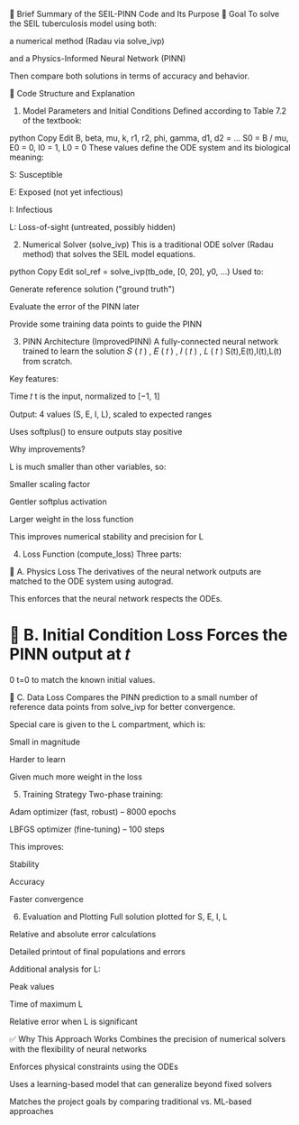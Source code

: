 🧠 Brief Summary of the SEIL-PINN Code and Its Purpose
🎯 Goal
To solve the SEIL tuberculosis model using both:

a numerical method (Radau via solve_ivp)

and a Physics-Informed Neural Network (PINN)

Then compare both solutions in terms of accuracy and behavior.

🔧 Code Structure and Explanation
1. Model Parameters and Initial Conditions
Defined according to Table 7.2 of the textbook:

python
Copy
Edit
B, beta, mu, k, r1, r2, phi, gamma, d1, d2 = ...
S0 = B / mu, E0 = 0, I0 = 1, L0 = 0
These values define the ODE system and its biological meaning:

S: Susceptible

E: Exposed (not yet infectious)

I: Infectious

L: Loss-of-sight (untreated, possibly hidden)

2. Numerical Solver (solve_ivp)
This is a traditional ODE solver (Radau method) that solves the SEIL model equations.

python
Copy
Edit
sol_ref = solve_ivp(tb_ode, [0, 20], y0, ...)
Used to:

Generate reference solution ("ground truth")

Evaluate the error of the PINN later

Provide some training data points to guide the PINN

3. PINN Architecture (ImprovedPINN)
A fully-connected neural network trained to learn the solution 
𝑆
(
𝑡
)
,
𝐸
(
𝑡
)
,
𝐼
(
𝑡
)
,
𝐿
(
𝑡
)
S(t),E(t),I(t),L(t) from scratch.

Key features:

Time 
𝑡
t is the input, normalized to [−1, 1]

Output: 4 values (S, E, I, L), scaled to expected ranges

Uses softplus() to ensure outputs stay positive

Why improvements?

L is much smaller than other variables, so:

Smaller scaling factor

Gentler softplus activation

Larger weight in the loss function

This improves numerical stability and precision for L

4. Loss Function (compute_loss)
Three parts:

📘 A. Physics Loss
The derivatives of the neural network outputs are matched to the ODE system using autograd.

This enforces that the neural network respects the ODEs.

🧾 B. Initial Condition Loss
Forces the PINN output at 
𝑡
=
0
t=0 to match the known initial values.

🔖 C. Data Loss
Compares the PINN prediction to a small number of reference data points from solve_ivp for better convergence.

Special care is given to the L compartment, which is:

Small in magnitude

Harder to learn

Given much more weight in the loss

5. Training Strategy
Two-phase training:

Adam optimizer (fast, robust) – 8000 epochs

LBFGS optimizer (fine-tuning) – 100 steps

This improves:

Stability

Accuracy

Faster convergence

6. Evaluation and Plotting
Full solution plotted for S, E, I, L

Relative and absolute error calculations

Detailed printout of final populations and errors

Additional analysis for L:

Peak values

Time of maximum L

Relative error when L is significant

✅ Why This Approach Works
Combines the precision of numerical solvers with the flexibility of neural networks

Enforces physical constraints using the ODEs

Uses a learning-based model that can generalize beyond fixed solvers

Matches the project goals by comparing traditional vs. ML-based approaches
